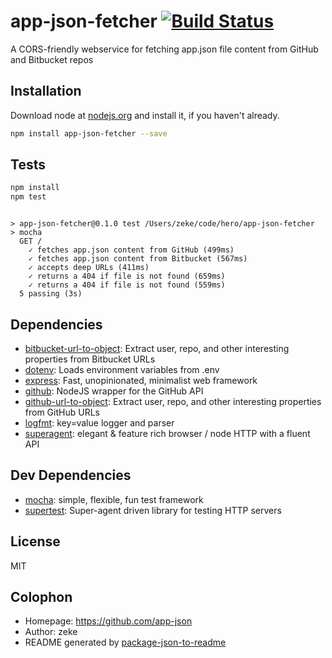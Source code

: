 # app-json-fetcher [![Build Status](https://travis-ci.org/app-json/app-json-fetcher.png?branch=master)](https://travis-ci.org/app-json/app-json-fetcher)

A CORS-friendly webservice for fetching app.json file content from GitHub and Bitbucket repos

## Installation

Download node at [nodejs.org](http://nodejs.org) and install it, if you haven't already.

```sh
npm install app-json-fetcher --save
```


## Tests

```sh
npm install
npm test
```

```

> app-json-fetcher@0.1.0 test /Users/zeke/code/hero/app-json-fetcher
> mocha
  GET /
    ✓ fetches app.json content from GitHub (499ms)
    ✓ fetches app.json content from Bitbucket (567ms)
    ✓ accepts deep URLs (411ms)
    ✓ returns a 404 if file is not found (659ms)
    ✓ returns a 404 if file is not found (559ms)
  5 passing (3s)

```

## Dependencies

- [bitbucket-url-to-object](https://github.org/zeke/bitbucket-url-to-object): Extract user, repo, and other interesting properties from Bitbucket URLs
- [dotenv](https://github.com/scottmotte/dotenv): Loads environment variables from .env
- [express](https://github.com/visionmedia/express): Fast, unopinionated, minimalist web framework
- [github](https://github.com/mikedeboer/node-github): NodeJS wrapper for the GitHub API
- [github-url-to-object](https://github.com/zeke/github-url-to-object): Extract user, repo, and other interesting properties from GitHub URLs
- [logfmt](https://github.com/csquared/node-logfmt): key=value logger and parser
- [superagent](https://github.com/visionmedia/superagent): elegant &amp; feature rich browser / node HTTP with a fluent API


## Dev Dependencies

- [mocha](https://github.com/visionmedia/mocha): simple, flexible, fun test framework
- [supertest](https://github.com/visionmedia/supertest): Super-agent driven library for testing HTTP servers


## License

MIT

## Colophon

- Homepage: https://github.com/app-json
- Author: zeke
- README generated by
[package-json-to-readme](https://github.com/zeke/package-json-to-readme)
